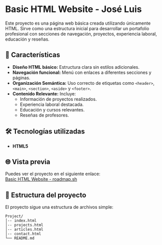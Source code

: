 # Basic HTML Website - José Luis

Este proyecto es una página web básica creada utilizando únicamente HTML. Sirve como una estructura inicial para desarrollar un portafolio profesional con secciones de navegación, proyectos, experiencia laboral, educación y reseñas.

## 🚀 Características

- **Diseño HTML básico:** Estructura clara sin estilos adicionales.
- **Navegación funcional:** Menú con enlaces a diferentes secciones y páginas.
- **Organización Semántica:** Uso correcto de etiquetas como `<header>`, `<main>`, `<section>`, `<aside>` y `<footer>`.
- **Contenido Relevante:** Incluye:
  - Información de proyectos realizados.
  - Experiencia laboral destacada.
  - Educación y cursos relevantes.
  - Reseñas de profesores.

## 🛠️ Tecnologías utilizadas

- **HTML5**

## 🌐 Vista previa

Puedes ver el proyecto en el siguiente enlace:  
[Basic HTML Website - roadmap.sh](https://roadmap.sh/projects/basic-html-website)

## 📂 Estructura del proyecto

El proyecto sigue una estructura de archivos simple:

```plaintext
Project/
│-- index.html
│-- projects.html
│-- articles.html
│-- contact.html
└── README.md
